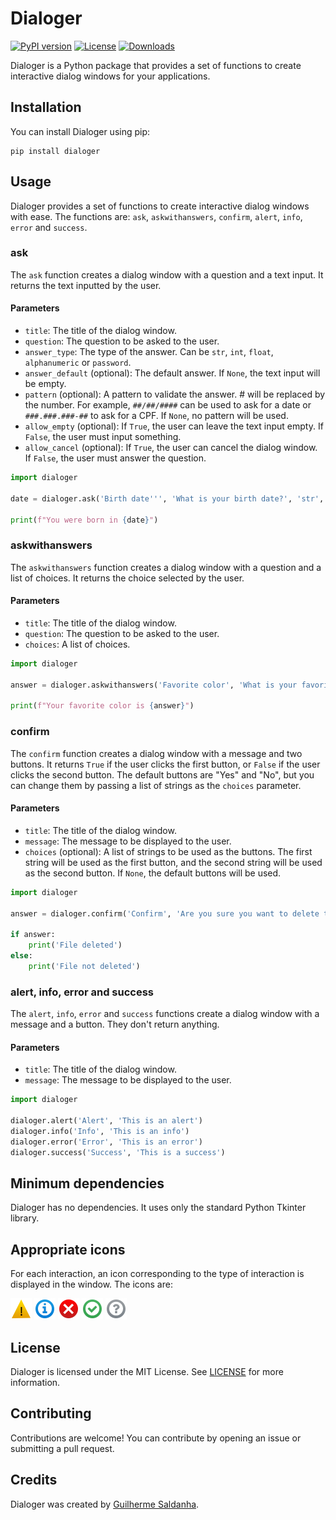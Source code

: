 # Dialoger

[![PyPI version](https://img.shields.io/pypi/v/dialoger)](https://pypi.org/project/dialoger/) [![License](https://img.shields.io/github/license/guisaldanha/dialoger)](LICENSE) [![Downloads](https://img.shields.io/pypi/dm/dialoger)](https://img.shields.io/pypi/dm/dialoger)

Dialoger is a Python package that provides a set of functions to create interactive dialog windows for your applications.

## Installation

You can install Dialoger using pip:

```shell
pip install dialoger
```

## Usage

Dialoger provides a set of functions to create interactive dialog windows with ease. The functions are: `ask`, `askwithanswers`, `confirm`, `alert`, `info`, `error` and `success`.

### ask

The `ask` function creates a dialog window with a question and a text input. It returns the text inputted by the user.

#### Parameters

- `title`: The title of the dialog window.
- `question`: The question to be asked to the user.
- `answer_type`: The type of the answer. Can be `str`, `int`, `float`, `alphanumeric` or `password`.
- `answer_default` (optional): The default answer. If `None`, the text input will be empty.
- `pattern` (optional): A pattern to validate the answer. # will be replaced by the number. For example, `##/##/####` can be used to ask for a date or `###.###.###-##` to ask for a CPF. If `None`, no pattern will be used.
- `allow_empty` (optional): If `True`, the user can leave the text input empty. If `False`, the user must input something.
- `allow_cancel` (optional): If `True`, the user can cancel the dialog window. If `False`, the user must answer the question.

```python
import dialoger

date = dialoger.ask('Birth date''', 'What is your birth date?', 'str', pattern='##/##/####', allow_empty=False, allow_cancel=False)

print(f"You were born in {date}")
```

### askwithanswers

The `askwithanswers` function creates a dialog window with a question and a list of choices. It returns the choice selected by the user.

#### Parameters

- `title`: The title of the dialog window.
- `question`: The question to be asked to the user.
- `choices`: A list of choices.

```python
import dialoger

answer = dialoger.askwithanswers('Favorite color', 'What is your favorite color?', ['Red', 'Green', 'Blue'])

print(f"Your favorite color is {answer}")
```

### confirm

The `confirm` function creates a dialog window with a message and two buttons. It returns `True` if the user clicks the first button, or `False` if the user clicks the second button. The default buttons are "Yes" and "No", but you can change them by passing a list of strings as the `choices` parameter.

#### Parameters

- `title`: The title of the dialog window.
- `message`: The message to be displayed to the user.
- `choices` (optional): A list of strings to be used as the buttons. The first string will be used as the first button, and the second string will be used as the second button. If `None`, the default buttons will be used.

```python
import dialoger

answer = dialoger.confirm('Confirm', 'Are you sure you want to delete this file?')

if answer:
    print('File deleted')
else:
    print('File not deleted')
```

### alert, info, error and success

The `alert`, `info`, `error` and `success` functions create a dialog window with a message and a button. They don't return anything.

#### Parameters

- `title`: The title of the dialog window.
- `message`: The message to be displayed to the user.

```python
import dialoger

dialoger.alert('Alert', 'This is an alert')
dialoger.info('Info', 'This is an info')
dialoger.error('Error', 'This is an error')
dialoger.success('Success', 'This is a success')
```

## Minimum dependencies

Dialoger has no dependencies. It uses only the standard Python Tkinter library.

## Appropriate icons

For each interaction, an icon corresponding to the type of interaction is displayed in the window. The icons are:

![Alert](https://raw.githubusercontent.com/guisaldanha/dialoger/main/dialoger/images/alert.png) ![Info](https://raw.githubusercontent.com/guisaldanha/dialoger/main/dialoger/images/info.png) ![Error](https://raw.githubusercontent.com/guisaldanha/dialoger/main/dialoger/images/error.png) ![Success](https://raw.githubusercontent.com/guisaldanha/dialoger/main/dialoger/images/success.png) ![Question](https://raw.githubusercontent.com/guisaldanha/dialoger/main/dialoger/images/question.png)

## License

Dialoger is licensed under the MIT License. See [LICENSE](LICENSE) for more information.

## Contributing

Contributions are welcome! You can contribute by opening an issue or submitting a pull request.

## Credits

Dialoger was created by [Guilherme Saldanha](https://guisaldanha.com).
